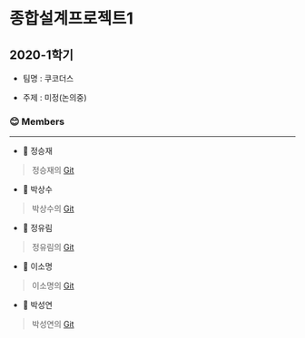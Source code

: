 # 종합설계프로젝트1
2020-1학기
---

- 팀명 : 쿠코더스

- 주제 : 미정(논의중)

### 😊 Members

---
- 💪 정승재
> 정승재의 [Git](https://github.com/sjj995)

- 💪 박상수
> 박상수의 [Git](https://github.com/sangsu9701)

- 💪 정유림
> 정유림의 [Git](https://github.com/Yourtall-tree)

- 💪 이소명
> 이소명의 [Git](https://github.com/LeeSoMyoung)

- 💪 박성연
> 박성연의 [Git](https://github.com/parksy1001)
